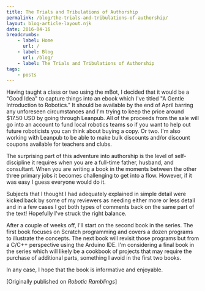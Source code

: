 ```yaml
---
title: The Trials and Tribulations of Authorship
permalink: /blog/the-trials-and-tribulations-of-authorship/
layout: blog-article-layout.njk
date: 2016-04-16
breadcrumbs:
    - label: Home
      url: /
    - label: Blog
      url: /blog/
    - label: The Trials and Tribulations of Authorship
tags:
    - posts
---
```


Having taught a class or two using the mBot, I decided that it would be a "Good Idea" to capture things into an ebook which I've titled "A Gentle Introduction to Robotics." It should be available by the end of April barring any unforeseen circumstances and I'm trying to keep the price around $17.50 USD by going through Leanpub. All of the proceeds from the sale will go into an account to fund local robotics teams so if you want to help out future roboticists you can think about buying a copy. Or two. I'm also working with Leanpub to be able to make bulk discounts and/or discount coupons available for teachers and clubs.

The surprising part of this adventure into authorship is the level of self-discipline it requires when you are a full-time father, husband, and consultant. When you are writing a book in the moments between the other three primary jobs it becomes challenging to get into a flow. However, if it was easy I guess everyone would do it.

Subjects that I thought I had adequately explained in simple detail were kicked back by some of my reviewers as needing either more or less detail and in a few cases I got both types of comments back on the same part of the text! Hopefully I've struck the right balance.

After a couple of weeks off, I'll start on the second book in the series. The first book focuses on Scratch programming and covers a dozen programs to illustrate the concepts. The next book will revisit those programs but from a C/C++ perspective using the Arduino IDE. I'm considering a final book in the series which will likely be a cookbook of projects that may require the purchase of additional parts, something I avoid in the first two books.

In any case, I hope that the book is informative and enjoyable.

<div class="center-text">

[Originally published on _Robotic Ramblings_]

</div>